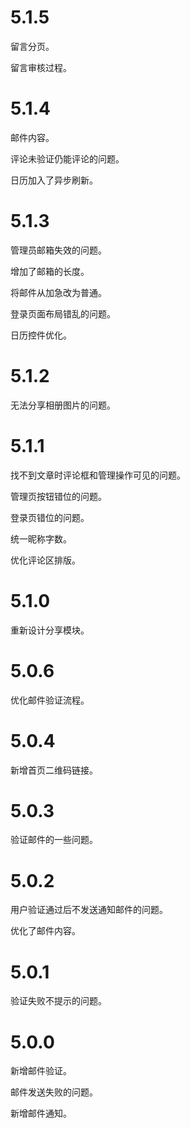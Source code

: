 # 5.1.5
留言分页。

留言审核过程。

# 5.1.4
邮件内容。

评论未验证仍能评论的问题。

日历加入了异步刷新。

# 5.1.3
管理员邮箱失效的问题。

增加了邮箱的长度。

将邮件从加急改为普通。

登录页面布局错乱的问题。

日历控件优化。

# 5.1.2
无法分享相册图片的问题。

# 5.1.1
找不到文章时评论框和管理操作可见的问题。

管理页按钮错位的问题。

登录页错位的问题。

统一昵称字数。

优化评论区排版。

# 5.1.0
重新设计分享模块。

# 5.0.6
优化邮件验证流程。

# 5.0.4
新增首页二维码链接。

# 5.0.3
验证邮件的一些问题。

# 5.0.2
用户验证通过后不发送通知邮件的问题。

优化了邮件内容。

# 5.0.1
验证失败不提示的问题。

# 5.0.0
新增邮件验证。

邮件发送失败的问题。

新增邮件通知。

